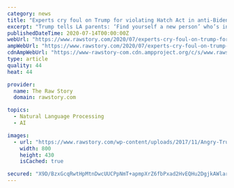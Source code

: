 ```yaml
---
category: news
title: "Experts cry foul on Trump for violating Hatch Act in anti-Biden speech"
excerpt: "Trump tells LA parents: ‘Find yourself a new person’ who’s in charge of the decision to reopen amid COVID-19"
publishedDateTime: 2020-07-14T00:00:00Z
webUrl: "https://www.rawstory.com/2020/07/experts-cry-foul-on-trump-for-violating-hatch-act-in-anti-biden-speech/"
ampWebUrl: "https://www.rawstory.com/2020/07/experts-cry-foul-on-trump-for-violating-hatch-act-in-anti-biden-speech/amp/"
cdnAmpWebUrl: "https://www-rawstory-com.cdn.ampproject.org/c/s/www.rawstory.com/2020/07/experts-cry-foul-on-trump-for-violating-hatch-act-in-anti-biden-speech/amp/"
type: article
quality: 44
heat: 44

provider:
  name: The Raw Story
  domain: rawstory.com

topics:
  - Natural Language Processing
  - AI

images:
  - url: "https://www.rawstory.com/wp-content/uploads/2017/11/Angry-Trump-1.jpg"
    width: 800
    height: 430
    isCached: true

secured: "X9D/BzxGcqRwtHpMtnDwcUUCPpNmT+apmpXrZ6fbPxad2HvEQHu2DgjkAWlar7LO+EEpNqnFy6dt1UCKZD8LYJ6kRlBKs3auzWZpp66LgbgkvMfKab4V/SoMIRTE0MxkTdsI1AlwjMPkSxJFSjsu9QJ5BswxyZ2HJwPdwr+1J4sUHmiQRutVyUErMbDfoojABlnMh5nsQ/UeKQAAtZv3lc716TRoOMcYhyoLmkmNLLP91oQp4e/HALRsZDw3wxkJqznBZTgjZtSRj8n9gBrggufEUmW4qxli+z3fJVGauiPltqJTI9YdnMAHIubgS7Qyr6gUxmG2hk8W5wNemotHNQ==;lwhCpFp2yYE7iSEwIYcQ0g=="
---
```


